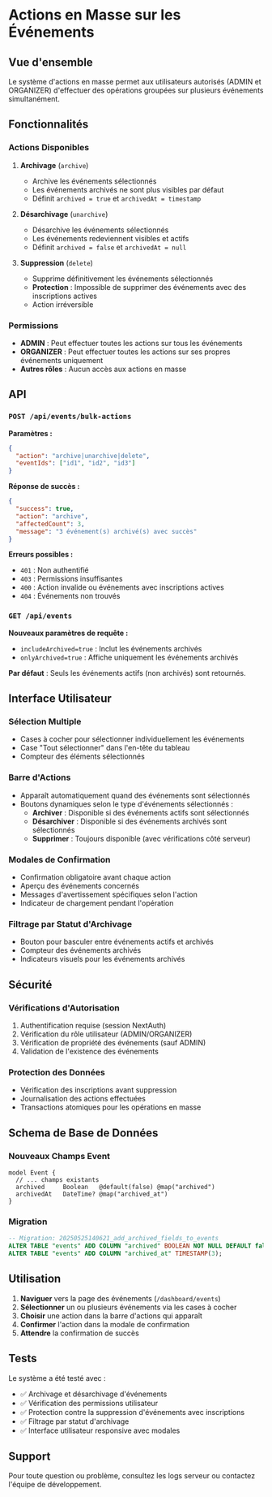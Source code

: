 # Actions en Masse sur les Événements

## Vue d'ensemble

Le système d'actions en masse permet aux utilisateurs autorisés (ADMIN et ORGANIZER) d'effectuer des opérations groupées sur plusieurs événements simultanément.

## Fonctionnalités

### Actions Disponibles

1. **Archivage** (`archive`)
   - Archive les événements sélectionnés
   - Les événements archivés ne sont plus visibles par défaut
   - Définit `archived = true` et `archivedAt = timestamp`

2. **Désarchivage** (`unarchive`) 
   - Désarchive les événements sélectionnés
   - Les événements redeviennent visibles et actifs
   - Définit `archived = false` et `archivedAt = null`

3. **Suppression** (`delete`)
   - Supprime définitivement les événements sélectionnés
   - **Protection** : Impossible de supprimer des événements avec des inscriptions actives
   - Action irréversible

### Permissions

- **ADMIN** : Peut effectuer toutes les actions sur tous les événements
- **ORGANIZER** : Peut effectuer toutes les actions sur ses propres événements uniquement
- **Autres rôles** : Aucun accès aux actions en masse

## API

### `POST /api/events/bulk-actions`

**Paramètres :**
```json
{
  "action": "archive|unarchive|delete",
  "eventIds": ["id1", "id2", "id3"]
}
```

**Réponse de succès :**
```json
{
  "success": true,
  "action": "archive",
  "affectedCount": 3,
  "message": "3 événement(s) archivé(s) avec succès"
}
```

**Erreurs possibles :**
- `401` : Non authentifié
- `403` : Permissions insuffisantes
- `400` : Action invalide ou événements avec inscriptions actives
- `404` : Événements non trouvés

### `GET /api/events`

**Nouveaux paramètres de requête :**
- `includeArchived=true` : Inclut les événements archivés
- `onlyArchived=true` : Affiche uniquement les événements archivés

**Par défaut** : Seuls les événements actifs (non archivés) sont retournés.

## Interface Utilisateur

### Sélection Multiple
- Cases à cocher pour sélectionner individuellement les événements
- Case "Tout sélectionner" dans l'en-tête du tableau
- Compteur des éléments sélectionnés

### Barre d'Actions
- Apparaît automatiquement quand des événements sont sélectionnés
- Boutons dynamiques selon le type d'événements sélectionnés :
  - **Archiver** : Disponible si des événements actifs sont sélectionnés
  - **Désarchiver** : Disponible si des événements archivés sont sélectionnés
  - **Supprimer** : Toujours disponible (avec vérifications côté serveur)

### Modales de Confirmation
- Confirmation obligatoire avant chaque action
- Aperçu des événements concernés
- Messages d'avertissement spécifiques selon l'action
- Indicateur de chargement pendant l'opération

### Filtrage par Statut d'Archivage
- Bouton pour basculer entre événements actifs et archivés
- Compteur des événements archivés
- Indicateurs visuels pour les événements archivés

## Sécurité

### Vérifications d'Autorisation
1. Authentification requise (session NextAuth)
2. Vérification du rôle utilisateur (ADMIN/ORGANIZER)
3. Vérification de propriété des événements (sauf ADMIN)
4. Validation de l'existence des événements

### Protection des Données
- Vérification des inscriptions avant suppression
- Journalisation des actions effectuées
- Transactions atomiques pour les opérations en masse

## Schema de Base de Données

### Nouveaux Champs Event
```prisma
model Event {
  // ... champs existants
  archived     Boolean   @default(false) @map("archived")
  archivedAt   DateTime? @map("archived_at")
}
```

### Migration
```sql
-- Migration: 20250525140621_add_archived_fields_to_events
ALTER TABLE "events" ADD COLUMN "archived" BOOLEAN NOT NULL DEFAULT false;
ALTER TABLE "events" ADD COLUMN "archived_at" TIMESTAMP(3);
```

## Utilisation

1. **Naviguer** vers la page des événements (`/dashboard/events`)
2. **Sélectionner** un ou plusieurs événements via les cases à cocher
3. **Choisir** une action dans la barre d'actions qui apparaît
4. **Confirmer** l'action dans la modale de confirmation
5. **Attendre** la confirmation de succès

## Tests

Le système a été testé avec :
- ✅ Archivage et désarchivage d'événements
- ✅ Vérification des permissions utilisateur
- ✅ Protection contre la suppression d'événements avec inscriptions
- ✅ Filtrage par statut d'archivage
- ✅ Interface utilisateur responsive avec modales

## Support

Pour toute question ou problème, consultez les logs serveur ou contactez l'équipe de développement. 